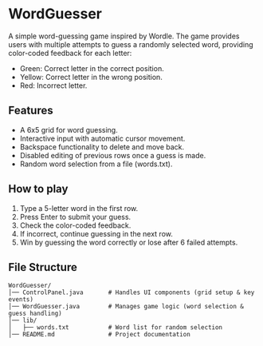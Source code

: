 # WordGuesser
A simple word-guessing game inspired by Wordle. The game provides users with multiple attempts to guess a randomly selected word, providing color-coded feedback for each letter:

- Green: Correct letter in the correct position.
- Yellow: Correct letter in the wrong position.
- Red: Incorrect letter.

## Features
- A 6x5 grid for word guessing.
- Interactive input with automatic cursor movement.
- Backspace functionality to delete and move back.
- Disabled editing of previous rows once a guess is made.
- Random word selection from a file (words.txt).

## How to play
1. Type a 5-letter word in the first row.
2. Press Enter to submit your guess.
3. Check the color-coded feedback.
4. If incorrect, continue guessing in the next row.
5. Win by guessing the word correctly or lose after 6 failed attempts.

## File Structure
```
WordGuesser/
│── ControlPanel.java       # Handles UI components (grid setup & key events)
│── WordGuesser.java        # Manages game logic (word selection & guess handling)
│── lib/
│   ├── words.txt           # Word list for random selection
│── README.md               # Project documentation
```